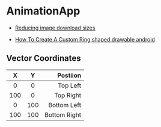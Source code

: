 # AnimationApp

- [Reducing image download sizes ](https://developer.android.com/topic/performance/network-xfer)

- [How To Create A Custom Ring shaped drawable android](https://stackoverflow.com/questions/46458536/how-to-create-a-custom-ring-shaped-drawable-android)

## Vector Coordinates

X | Y | Postiion
:-: | :-: | --:
0 | 0 | Top Left
100 | 0 | Top Right
0 | 100 | Bottom Left
100 | 100 | Bottom Right
